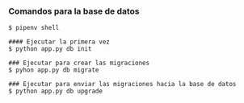 ### Comandos para la base de datos

    $ pipenv shell

    #### Ejecutar la primera vez
    $ python app.py db init

    ### Ejecutar para crear las migraciones 
    $ pyhon app.py db migrate

    ### Ejecutar para enviar las migraciones hacia la base de datos
    $ python app.py db upgrade
